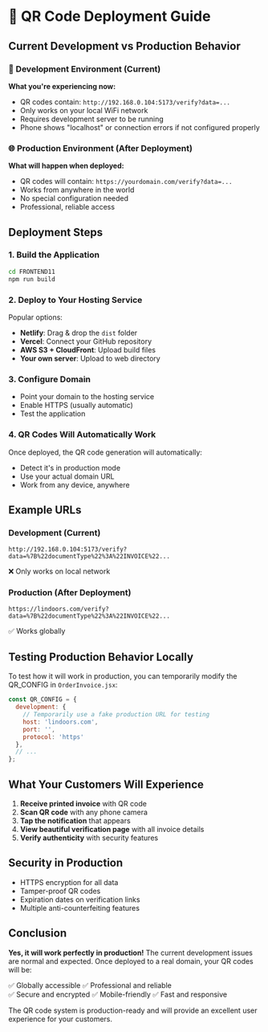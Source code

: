 # 🚀 QR Code Deployment Guide

## Current Development vs Production Behavior

### 🔧 Development Environment (Current)
**What you're experiencing now:**
- QR codes contain: `http://192.168.0.104:5173/verify?data=...`
- Only works on your local WiFi network
- Requires development server to be running
- Phone shows "localhost" or connection errors if not configured properly

### 🌐 Production Environment (After Deployment)
**What will happen when deployed:**
- QR codes will contain: `https://yourdomain.com/verify?data=...`
- Works from anywhere in the world
- No special configuration needed
- Professional, reliable access

## Deployment Steps

### 1. Build the Application
```bash
cd FRONTEND11
npm run build
```

### 2. Deploy to Your Hosting Service
Popular options:
- **Netlify**: Drag & drop the `dist` folder
- **Vercel**: Connect your GitHub repository
- **AWS S3 + CloudFront**: Upload build files
- **Your own server**: Upload to web directory

### 3. Configure Domain
- Point your domain to the hosting service
- Enable HTTPS (usually automatic)
- Test the application

### 4. QR Codes Will Automatically Work
Once deployed, the QR code generation will automatically:
- Detect it's in production mode
- Use your actual domain URL
- Work from any device, anywhere

## Example URLs

### Development (Current)
```
http://192.168.0.104:5173/verify?data=%7B%22documentType%22%3A%22INVOICE%22...
```
❌ Only works on local network

### Production (After Deployment)
```
https://lindoors.com/verify?data=%7B%22documentType%22%3A%22INVOICE%22...
```
✅ Works globally

## Testing Production Behavior Locally

To test how it will work in production, you can temporarily modify the QR_CONFIG in `OrderInvoice.jsx`:

```javascript
const QR_CONFIG = {
  development: {
    // Temporarily use a fake production URL for testing
    host: 'lindoors.com',
    port: '',
    protocol: 'https'
  },
  // ...
};
```

## What Your Customers Will Experience

1. **Receive printed invoice** with QR code
2. **Scan QR code** with any phone camera
3. **Tap the notification** that appears
4. **View beautiful verification page** with all invoice details
5. **Verify authenticity** with security features

## Security in Production

- HTTPS encryption for all data
- Tamper-proof QR codes
- Expiration dates on verification links
- Multiple anti-counterfeiting features

## Conclusion

**Yes, it will work perfectly in production!** The current development issues are normal and expected. Once deployed to a real domain, your QR codes will be:

✅ Globally accessible
✅ Professional and reliable  
✅ Secure and encrypted
✅ Mobile-friendly
✅ Fast and responsive

The QR code system is production-ready and will provide an excellent user experience for your customers. 